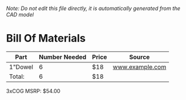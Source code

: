 ###### Note: Do not edit this file directly, it is automatically generated from the CAD model 
# Bill Of Materials 
 |Part|Number Needed|Price|Source| 
 |----|----------|-----|-----|
|1"Dowel|6|$18|www.example.com|
|Total: |6|$18| |

 3xCOG MSRP: $54.00